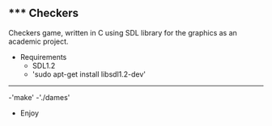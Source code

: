 *** Checkers
--------------
Checkers game, written in C using SDL library for the graphics as an academic project.

   * Requirements 
     - SDL1.2
     - 'sudo apt-get install libsdl1.2-dev'

***

  -'make'
  -'./dames'

  - Enjoy
